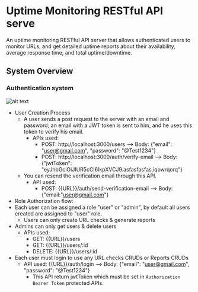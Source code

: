 # Uptime Monitoring RESTful API serve
An uptime monitoring RESTful API server that allows authenticated users to monitor URLs, and get detailed uptime reports about their availability, average response time, and total uptime/downtime.

## System Overview
### Authentication system
![alt text](https://github.com/MinaMamdouh2/BOSTA-API/blob/Readme.md-Images/UserCreation.png?raw=true)
- User Creation Process
  - A user sends a post request to the server with an email and password; an email with a JWT token is sent to him, and he uses this token to verify his email.
    - APIs used:
      - POST: http://localhost:3000/users --> Body: {"email": "user@gmail.com", "password": "@Test1234"}
      - POST:  http://localhost:3000/auth/verify-email --> Body: {"jwtToken": "eyJhbGciOiJIUR5cCI6IkpXVCJ9.asfasfasfas.iqowrqorq"}
  - You can resend the verification email through this API.
    - API used:
      - POST: {{URL}}/auth/send-verification-email --> Body: {"email:"user@gmail.com"}
 - Role Authorization flow:
  - Each user can be assigned a role "user" or "admin", by default all users created are assigned to "user" role.
    - Users can only create URL checks & generate reports
  - Admins can only get users & delete users
    - APIs used:
      - GET: {{URL}}/users
      - GET: {{URL}}/users/:id
      - DELETE: {{URL}}/users/:id
  - Each user must login to use any URL checks CRUDs or Reports CRUDs
    - API used: {{URL}}/auth/login --> Body: {"email": "user@gmail.com", "password": "@Test1234"}
      - This API return jwtToken which must be set in `Authorization Bearer Token` protected APIs.
   
      
